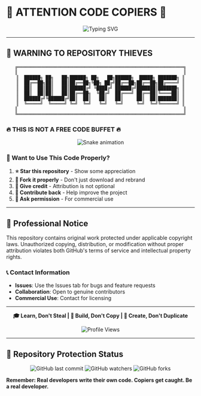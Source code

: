 # 🚨 ATTENTION CODE COPIERS 🚨

<div align="center">

![Typing SVG](https://readme-typing-svg.herokuapp.com/?font=Fira+Code&size=32&duration=2800&pause=2000&color=FF0000&center=true&vCenter=true&width=600&lines=STOP+COPYING+MY+CODE!;PUT+IN+YOUR+OWN+WORK!;RESPECT+INTELLECTUAL+PROPERTY!;LEARN+DON'T+STEAL!)

</div>

---

## 🛑 WARNING TO REPOSITORY THIEVES

<div align="center">

```ascii
╔══════════════════════════════════════════════════════════════╗
║                                                              ║
║  ██████╗ ██╗   ██╗██████╗ ██╗   ██╗██████╗  █████╗ ███████╗ ║
║  ██╔══██╗██║   ██║██╔══██╗╚██╗ ██╔╝██╔══██╗██╔══██╗██╔════╝ ║
║  ██║  ██║██║   ██║██████╔╝ ╚████╔╝ ██████╔╝███████║███████╗ ║
║  ██║  ██║██║   ██║██╔══██╗  ╚██╔╝  ██╔═══╝ ██╔══██║╚════██║ ║
║  ██████╔╝╚██████╔╝██║  ██║   ██║   ██║     ██║  ██║███████║ ║
║  ╚═════╝  ╚═════╝ ╚═╝  ╚═╝   ╚═╝   ╚═╝     ╚═╝  ╚═╝╚══════╝ ║
║                                                              ║
╚══════════════════════════════════════════════════════════════╝
```

</div>

### 🔥 THIS IS NOT A FREE CODE BUFFET 🔥

<div align="center">

![Snake animation](https://github.com/YourUsername/YourUsername/blob/output/github-contribution-grid-snake.svg)

</div>





### 🚀 Want to Use This Code Properly?

1. **⭐ Star this repository** - Show some appreciation
2. **🍴 Fork it properly** - Don't just download and rebrand
3. **📝 Give credit** - Attribution is not optional
4. **🤝 Contribute back** - Help improve the project
5. **📧 Ask permission** - For commercial use

---

## 💼 Professional Notice

This repository contains original work protected under applicable copyright laws. Unauthorized copying, distribution, or modification without proper attribution violates both GitHub's terms of service and intellectual property rights.

### 📞 Contact Information

- **Issues**: Use the Issues tab for bugs and feature requests
- **Collaboration**: Open to genuine contributors
- **Commercial Use**: Contact for licensing

---

<div align="center">

**🎓 Learn, Don't Steal | 💪 Build, Don't Copy | 🌟 Create, Don't Duplicate**

![Profile Views](https://komarev.com/ghpvc/?username=YourUsername&color=red&style=flat-square&label=REPO+PROTECTOR)

</div>

---

## 🔐 Repository Protection Status

<div align="center">

![GitHub last commit](https://img.shields.io/github/last-commit/YourUsername/YourRepo?color=red&style=for-the-badge)
![GitHub watchers](https://img.shields.io/github/watchers/YourUsername/YourRepo?color=red&style=for-the-badge)
![GitHub forks](https://img.shields.io/github/forks/YourUsername/YourRepo?color=red&style=for-the-badge)

</div>

**Remember: Real developers write their own code. Copiers get caught. Be a real developer.**
